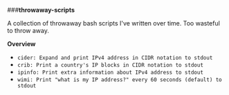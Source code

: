 ###**throwaway-scripts**

A collection of throwaway bash scripts I've written over time. Too wasteful to throw away.

**Overview**
- `cider: Expand and print IPv4 address in CIDR notation to stdout`
- `crib: Print a country's IP blocks in CIDR notation to stdout`
- `ipinfo: Print extra information about IPv4 address to stdout`
- `wimi: Print "what is my IP address?" every 60 seconds (default) to stdout`
